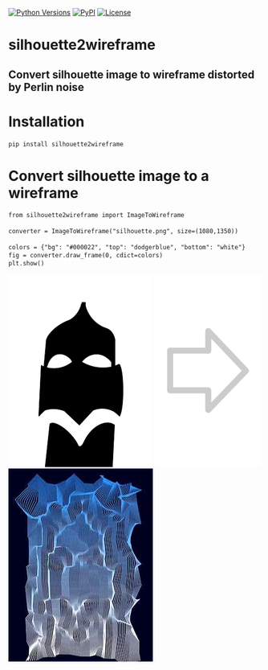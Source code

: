 [![Python Versions](https://img.shields.io/pypi/pyversions/silhouette2wireframe?style=plastic)](https://pypi.org/project/silhouette2wireframe/)
[![PyPI](https://img.shields.io/pypi/v/silhouette2wireframe?style=plastic)](https://pypi.org/project/silhouette2wireframe/)
[![License](https://img.shields.io/pypi/l/silhouette2wireframe?style=plastic)](https://opensource.org/licenses/MIT)

# silhouette2wireframe

## Convert silhouette image to wireframe distorted by Perlin noise
#

# Installation
```
pip install silhouette2wireframe
```


# Convert silhouette image to a wireframe

```
from silhouette2wireframe import ImageToWireframe

converter = ImageToWireframe("silhouette.png", size=(1080,1350))

colors = {"bg": "#000022", "top": "dodgerblue", "bottom": "white"} 
fig = converter.draw_frame(0, cdict=colors)
plt.show()
```

![](https://github.com/timpyrkov/silhouette2wireframe/blob/master/img/silhouette.png?raw=true)
![](https://github.com/timpyrkov/silhouette2wireframe/blob/master/img/arrow.png?raw=true)
![](https://github.com/timpyrkov/silhouette2wireframe/blob/master/img/wireframe.jpg?raw=true)

